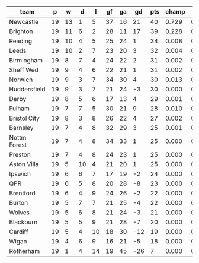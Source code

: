 |     team     | p  | w  | d  | l  | gf | ga | gd  | pts | champ | top2  | top3  | top4  |  5-7  | bot4  | bot3  | bot2  |
|--------------|----|----|----|----|----|----|-----|-----|-------|-------|-------|-------|-------|-------|-------|-------|
| Newcastle    | 19 | 13 |  1 |  5 | 37 | 16 |  21 |  40 | 0.729 | 0.938 | 0.978 | 0.992 | 0.007 | 0.000 | 0.000 | 0.000|
| Brighton     | 19 | 11 |  6 |  2 | 28 | 11 |  17 |  39 | 0.228 | 0.724 | 0.868 | 0.932 | 0.054 | 0.000 | 0.000 | 0.000|
| Reading      | 19 | 10 |  4 |  5 | 25 | 24 |   1 |  34 | 0.008 | 0.058 | 0.181 | 0.314 | 0.297 | 0.002 | 0.001 | 0.000|
| Leeds        | 19 | 10 |  2 |  7 | 23 | 20 |   3 |  32 | 0.004 | 0.030 | 0.106 | 0.195 | 0.280 | 0.005 | 0.002 | 0.001|
| Birmingham   | 19 |  8 |  7 |  4 | 24 | 22 |   2 |  31 | 0.002 | 0.020 | 0.067 | 0.129 | 0.236 | 0.011 | 0.005 | 0.001|
| Sheff Wed    | 19 |  9 |  4 |  6 | 22 | 21 |   1 |  31 | 0.002 | 0.019 | 0.076 | 0.149 | 0.243 | 0.007 | 0.003 | 0.001|
| Norwich      | 19 |  9 |  3 |  7 | 34 | 30 |   4 |  30 | 0.013 | 0.092 | 0.272 | 0.419 | 0.292 | 0.001 | 0.000 | 0.000|
| Huddersfield | 19 |  9 |  3 |  7 | 21 | 24 |  -3 |  30 | 0.000 | 0.007 | 0.034 | 0.073 | 0.165 | 0.027 | 0.012 | 0.004|
| Derby        | 19 |  8 |  5 |  6 | 17 | 13 |   4 |  29 | 0.001 | 0.010 | 0.051 | 0.108 | 0.213 | 0.014 | 0.006 | 0.001|
| Fulham       | 19 |  7 |  7 |  5 | 30 | 21 |   9 |  28 | 0.010 | 0.065 | 0.205 | 0.341 | 0.309 | 0.001 | 0.001 | 0.000|
| Bristol City | 19 |  8 |  3 |  8 | 26 | 22 |   4 |  27 | 0.002 | 0.017 | 0.066 | 0.128 | 0.243 | 0.011 | 0.005 | 0.001|
| Barnsley     | 19 |  7 |  4 |  8 | 32 | 29 |   3 |  25 | 0.001 | 0.009 | 0.036 | 0.076 | 0.170 | 0.028 | 0.013 | 0.005|
| Nottm Forest | 19 |  7 |  4 |  8 | 34 | 33 |   1 |  25 | 0.000 | 0.004 | 0.018 | 0.040 | 0.119 | 0.053 | 0.025 | 0.011|
| Preston      | 19 |  7 |  4 |  8 | 24 | 23 |   1 |  25 | 0.000 | 0.004 | 0.019 | 0.043 | 0.123 | 0.049 | 0.024 | 0.008|
| Aston Villa  | 19 |  5 | 10 |  4 | 21 | 20 |   1 |  25 | 0.000 | 0.002 | 0.014 | 0.035 | 0.114 | 0.048 | 0.022 | 0.008|
| Ipswich      | 19 |  6 |  6 |  7 | 17 | 19 |  -2 |  24 | 0.000 | 0.000 | 0.002 | 0.007 | 0.037 | 0.164 | 0.095 | 0.035|
| QPR          | 19 |  6 |  5 |  8 | 20 | 28 |  -8 |  23 | 0.000 | 0.000 | 0.001 | 0.004 | 0.025 | 0.209 | 0.125 | 0.053|
| Brentford    | 19 |  6 |  4 |  9 | 24 | 26 |  -2 |  22 | 0.000 | 0.001 | 0.003 | 0.007 | 0.026 | 0.212 | 0.125 | 0.054|
| Burton       | 19 |  5 |  7 |  7 | 21 | 25 |  -4 |  22 | 0.000 | 0.000 | 0.002 | 0.005 | 0.023 | 0.255 | 0.157 | 0.069|
| Wolves       | 19 |  5 |  6 |  8 | 21 | 24 |  -3 |  21 | 0.000 | 0.000 | 0.001 | 0.003 | 0.013 | 0.321 | 0.203 | 0.097|
| Blackburn    | 19 |  5 |  5 |  9 | 21 | 28 |  -7 |  20 | 0.000 | 0.000 | 0.000 | 0.000 | 0.007 | 0.444 | 0.311 | 0.161|
| Cardiff      | 19 |  5 |  4 | 10 | 18 | 30 | -12 |  19 | 0.000 | 0.000 | 0.000 | 0.000 | 0.004 | 0.536 | 0.400 | 0.227|
| Wigan        | 19 |  4 |  6 |  9 | 16 | 21 |  -5 |  18 | 0.000 | 0.000 | 0.000 | 0.000 | 0.002 | 0.606 | 0.470 | 0.283|
| Rotherham    | 19 |  1 |  4 | 14 | 19 | 45 | -26 |   7 | 0.000 | 0.000 | 0.000 | 0.000 | 0.000 | 0.998 | 0.994 | 0.982|
